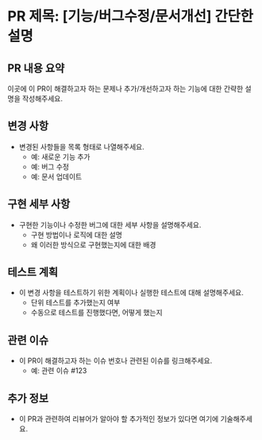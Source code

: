 # PR 제목: [기능/버그수정/문서개선] 간단한 설명

## PR 내용 요약
이곳에 이 PR이 해결하고자 하는 문제나 추가/개선하고자 하는 기능에 대한 간략한 설명을 작성해주세요.

## 변경 사항
- 변경된 사항들을 목록 형태로 나열해주세요.
    - 예: 새로운 기능 추가
    - 예: 버그 수정
    - 예: 문서 업데이트

## 구현 세부 사항
- 구현한 기능이나 수정한 버그에 대한 세부 사항을 설명해주세요.
    - 구현 방법이나 로직에 대한 설명
    - 왜 이러한 방식으로 구현했는지에 대한 배경

## 테스트 계획
- 이 변경 사항을 테스트하기 위한 계획이나 실행한 테스트에 대해 설명해주세요.
    - 단위 테스트를 추가했는지 여부
    - 수동으로 테스트를 진행했다면, 어떻게 했는지

## 관련 이슈
- 이 PR이 해결하고자 하는 이슈 번호나 관련된 이슈를 링크해주세요.
    - 예: 관련 이슈 #123

## 추가 정보
- 이 PR과 관련하여 리뷰어가 알아야 할 추가적인 정보가 있다면 여기에 기술해주세요.